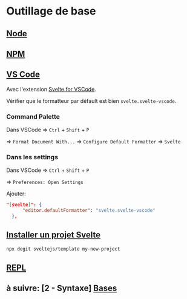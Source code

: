 # Outillage de base

## [Node](https://nodejs.org/en/)

## [NPM](https://www.npmjs.com/)

## [VS Code](https://code.visualstudio.com/)

Avec l'extension [Svelte for VSCode](https://marketplace.visualstudio.com/items?itemName=svelte.svelte-vscode).

Vérifier que le formatteur par défault est bien `svelte.svelte-vscode`.

### Command Palette

Dans VSCode => `Ctrl` + `Shift` + `P`

=> `Format Document With...`
=> `Configure Default Formatter`
=> `Svelte`

### Dans les settings

Dans VSCode => `Ctrl` + `Shift` + `P`

=> `Preferences: Open Settings`

Ajouter:

```json
"[svelte]": {
      "editor.defaultFormatter": "svelte.svelte-vscode"
  },
```

## [Installer un projet Svelte](https://svelte.dev/blog/the-easiest-way-to-get-started)

```bash
npx degit sveltejs/template my-new-project
```

## [REPL](https://svelte.dev/repl)

## à suivre: [2 - Syntaxe] [Bases](../2_syntax/2-1_bases.md)
